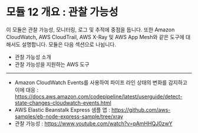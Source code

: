 # 모듈 12 개요 : 관찰 가능성

이 모듈은 관찰 가능성, 모니터링, 로그 및 추적에 중점을 둡니다. 또한 Amazon CloudWatch, AWS CloudTrail, AWS X-Ray 및 AWS App Mesh와 같은 도구에 대해서도 설명합니다. 모듈은 다음 섹션으로 나뉩니다.

- 관찰 가능성 소개
- 관찰 가능성을 지원하는 AWS 도구

---

- Amazon CloudWatch Events를 사용하여 파이프 라인 상태의 변화를 감지하고 이에 대응 : 
  https://docs.aws.amazon.com/codepipeline/latest/userguide/detect-state-changes-cloudwatch-events.html
- AWS Elastic Beanstalk Express 샘플 앱 : 
  https://github.com/aws-samples/eb-node-express-sample/tree/xray
- 관찰 가능성 : https://www.youtube.com/watch?v=pAmHHQJ0zwY